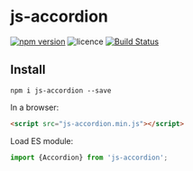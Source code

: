 # js-accordion

[![npm version](https://badge.fury.io/js/js-accordion.svg)](https://badge.fury.io/js/js-accordion)
![licence](https://img.shields.io/badge/licence-MIT-blue.svg?style=flat) 
[![Build Status](https://travis-ci.org/kappys1/js-accordion.svg?branch=master)](https://travis-ci.org/kappys1/js-accordion)

## Install

```shell
npm i js-accordion --save
```

In a browser:
```html
<script src="js-accordion.min.js"></script>
```

Load ES module:
```js
import {Accordion} from 'js-accordion';
```

